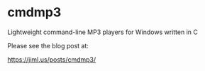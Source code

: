 # cmdmp3
Lightweight command-line MP3 players for Windows written in C 

Please see the blog post at:

https://jiml.us/posts/cmdmp3/
